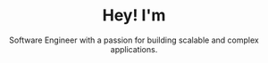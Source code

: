 ---
title: Hey!  I'm
name: Prince Kumar
subtitle: Software Engineer with a passion for building  scalable and complex applications.
buttonText: Download CV
buttonLink: https://instahyre-2.s3-ap-south-1.amazonaws.com/media/resume/535448/c88a07f446/Prince_Kumar.pdf
---